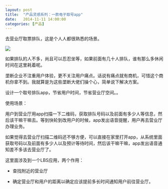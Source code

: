 ```yaml
---
layout: post
title:  "产品灵感系列：一款电子取号app"
date:   2014-11-11 14:00:00
categories: [产品]
---
```


去营业厅取票排队，这是个人人都很熟悉的场景。

![](https://raw.githubusercontent.com/hanmbink/hanmbink.github.io/master/pic/img02.jpg)

如果排队的人不多，尚且可以忍忍坐等，如果前面有几十人排队，谁有那么多休闲时间在这里耗着呢。

垄断企业不注重用户体验，更不关注用户痛点。话说有痛点就有商机，可惜这个商机你拿不到。我就算是为这些垄断大佬们操个心，简单说下解决方案。

设计一个取号排队app，节省用户时间，节省营业厅空间。。

使用场景：

用户到营业厅用app扫描一下二维码，获取排队号码以及前面有多少人等信息，然后该干嘛干嘛去。等到快轮到改用户的时候，app发出语音提醒，用户再去营业厅办理业务。

如果觉得去营业厅扫描二维码还不够方便，可以直接在家里打开app，从系统里面获取号码以及前面有多少人以及预计等待时间，然后该干嘛干嘛，app发出语音通知差不多该去营业厅了。

这里面涉及到一个LBS应用，两个作用：

* 查找附近的营业厅 

* 确定营业厅和用户的距离以确定应该提前多长时间通知用户前往营业厅。
